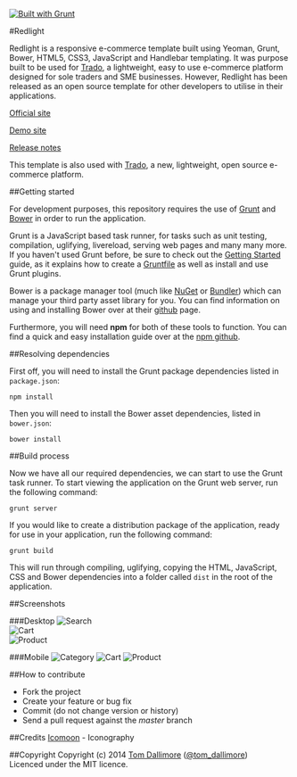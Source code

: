 [![Built with Grunt](https://cdn.gruntjs.com/builtwith.png)](http://gruntjs.com/)

#Redlight

Redlight is a responsive e-commerce template built using Yeoman, Grunt, Bower, HTML5, CSS3, JavaScript and Handlebar templating. It was purpose built to be used for [Trado](https://github.com/Jellyfishboy/trado), a lightweight, easy to use e-commerce platform designed for sole traders and SME businesses. However, Redlight has been released as an open source template for other developers to utilise in their applications.

[Official site](http://redlight.tomdallimore.com/?utm_source=github&utm_medium=website&utm_campaign=redlight)

[Demo site](http://redlightdemo.tomdallimore.com/?utm_source=github&utm_medium=website&utm_campaign=redlight-demo)

[Release notes](http://release.tomdallimore.com/projects/redlight)

This template is also used with [Trado](http://www.trado.io/?utm_source=redlight-github&utm_medium=website&utm_campaign=trado), a new, lightweight, 
open source e-commerce platform.

##Getting started

For development purposes, this repository requires the use of [Grunt](http://gruntjs.com/) and [Bower](http://bower.io/) in order to run the application.

Grunt is a JavaScript based task runner, for tasks such as unit testing, compilation, uglifying, livereload, serving web pages and many many more. If you haven't used Grunt before, be sure to check out the [Getting Started](http://gruntjs.com/getting-started) guide, as it explains how to create a [Gruntfile](http://gruntjs.com/sample-gruntfile) as well as install and use Grunt plugins. 

Bower is a package manager tool (much like [NuGet](http://www.nuget.org/) or [Bundler](http://bundler.io/)) which can manage your third party asset library for you. You can find information on using and installing Bower over at their [github](https://github.com/bower/bower) page.

Furthermore, you will need **npm** for both of these tools to function. You can find a quick and easy installation guide over at the [npm github](https://github.com/npm/npm).

##Resolving dependencies

First off, you will need to install the Grunt package dependencies listed in `package.json`:

    npm install

Then you will need to install the Bower asset dependencies, listed in `bower.json`:

    bower install

##Build process

Now we have all our required dependencies, we can start to use the Grunt task runner. To start viewing the application on the Grunt web server, run the following command:

    grunt server

If you would like to create a distribution package of the application, ready for use in your application, run the following command:

    grunt build

This will run through compiling, uglifying, copying the HTML, JavaScript, CSS and Bower dependencies into a folder called `dist` in the root of the application.

##Screenshots

###Desktop
![Search](https://s3-eu-west-1.amazonaws.com/redlight-template/redlight-desktop-1.jpg "Search")  
![Cart](https://s3-eu-west-1.amazonaws.com/redlight-template/redlight-desktop-2.jpg "Cart")  
![Product](https://s3-eu-west-1.amazonaws.com/redlight-template/redlight-desktop-3.jpg "Product")  

###Mobile
![Category](https://s3-eu-west-1.amazonaws.com/redlight-template/redlight-mobile-1.jpg "Category")
![Cart](https://s3-eu-west-1.amazonaws.com/redlight-template/redlight-mobile-2.jpg "Cart")
![Product](https://s3-eu-west-1.amazonaws.com/redlight-template/redlight-mobile-3.jpg "Product")

##How to contribute

* Fork the project
* Create your feature or bug fix
* Commit (do not change version or history)
* Send a pull request against the *master* branch

##Credits
[Icomoon](http://icomoon.io/) - Iconography     

##Copyright
Copyright (c) 2014 [Tom Dallimore](http://www.tomdallimore.com) ([@tom_dallimore](http://twitter.com/tom_dallimore))  
Licenced under the MIT licence.



